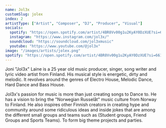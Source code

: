```yaml
---
name: Jol3x
customSlug: jolex
index: 2
artistType: ["Artist", "Composer", "DJ", "Producer", "Visual"]
socials:
  spotify: "https://open.spotify.com/artist/4BR8Vv00g1u2KyAY0DzXUE?si=661556705f8b402a"
  instagram: "https://www.instagram.com/jol3x/"
  soundcloud: "https://soundcloud.com/jol3xmusic"
  youtube: "https://www.youtube.com/@jol3x"
image: "/images/artists/jolex.png"
spotify: "https://open.spotify.com/artist/4BR8Vv00g1u2KyAY0DzXUE?si=661556705f8b402a"
---
```


Joni "Jol3x" Laine is a 25 year old music producer, singer, song writer and lyric video artist from Finland. His musical style is energetic, dirty and melodic. It revolves around the genres of Electro House, Melodic Dance, Hard Dance and Bass House.

Jol3x's passion for music is more than just creating songs to Dance to. He has a vision to bring the "Norwegian Russelåt" music culture from Norway to Finland. He also inspires other Finnish creators in creating hype and community around some ridiculous ideas and inside jokes that are among the different small groups and teams such as (Student groups, Friend Groups and Sports Teams). To form big theme projects and parties.
